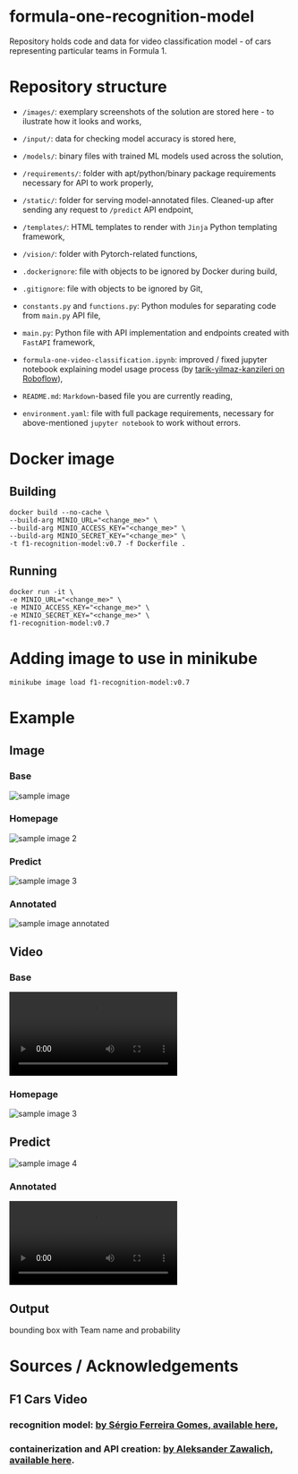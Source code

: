 # formula-one-recognition-model
Repository holds code and data for video classification model - of cars representing particular teams in Formula 1.

# Repository structure
- `/images/`: exemplary screenshots of the solution are stored here - to ilustrate how it looks and works,
- `/input/`: data for checking model accuracy is stored here,
- `/models/`: binary files with trained ML models used across the solution,
- `/requirements/`: folder with apt/python/binary package requirements necessary for API to work properly,
- `/static/`: folder for serving model-annotated files. Cleaned-up after sending any request to `/predict` API endpoint,
- `/templates/`: HTML templates to render with `Jinja` Python templating framework,
- `/vision/`: folder with Pytorch-related functions,
- `.dockerignore`: file with objects to be ignored by Docker during build,
- `.gitignore`: file with objects to be ignored by Git,
- `constants.py` and `functions.py`: Python modules for separating code from `main.py` API file,
- `main.py`: Python file with API implementation and endpoints created with `FastAPI` framework,
- `formula-one-video-classification.ipynb`: improved / fixed jupyter notebook explaining model usage process (by [tarik-yilmaz-kanzileri on Roboflow](https://universe.roboflow.com/tarik-yilmaz-kanzileri/detection-f1-cars)),

- `README.md`: `Markdown`-based file you are currently reading,

- `environment.yaml`: file with full package requirements, necessary for above-mentioned `jupyter notebook` to work without errors.

# Docker image
## Building
```
docker build --no-cache \
--build-arg MINIO_URL="<change_me>" \
--build-arg MINIO_ACCESS_KEY="<change_me>" \
--build-arg MINIO_SECRET_KEY="<change_me>" \
-t f1-recognition-model:v0.7 -f Dockerfile .
```
## Running
```
docker run -it \
-e MINIO_URL="<change_me>" \
-e MINIO_ACCESS_KEY="<change_me>" \
-e MINIO_SECRET_KEY="<change_me>" \
f1-recognition-model:v0.7
```

# Adding image to use in minikube
`minikube image load f1-recognition-model:v0.7`

# Example
## Image
### Base
![sample image](./input/lando-norris-mclaren-mcl35m-1.png)
### Homepage
![sample image 2](./images/homepage-image.png)
### Predict 
![sample image 3](./images/predict-image.png)
### Annotated
![sample image annotated](./input/lando-norris-mclaren-mcl35m-1_annotated.png)
## Video
### Base
![sample video](./input/sample_video_1.mp4)
### Homepage
![sample image 3](./images/homepage-video.png)
## Predict
![sample image 4](./images/predict-video.png)
### Annotated
![sample video annotated](./input/sample_video_1_annotated.mp4)

## Output
bounding box with Team name and probability

# Sources / Acknowledgements
## F1 Cars Video
### recognition model: [by Sérgio Ferreira Gomes, available here](https://github.com/Sgomes14843/Jetson-Nano-inference-with-Custom-Dataset),
### containerization and API creation: [by Aleksander Zawalich, available here](https://github.com/azawalich).